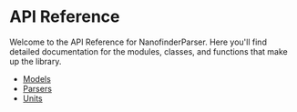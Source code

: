 # API Reference

Welcome to the API Reference for NanofinderParser. Here you'll find detailed documentation for the modules, classes, and functions that make up the library.

- [Models](models.md)
- [Parsers](parsers.md)
- [Units](units.md)
